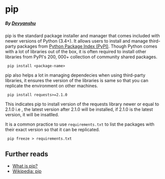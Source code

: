 # pip
##### By [Devyanshu](https://github.com/Devyanshu)

pip is the standard package installer and manager that comes included with newer versions of Python (3.4+). It allows users to install and manage third-party packages from [Python Package Index (PyPI)](https://pypi.org/). Though Python comes with a lot of libraries out of the box, it is often required to install other libraries from PyPI's 200, 000+ collection of community shared packages.

``` pip install <package-name>```

pip also helps a lot in managing dependecies when using third-party libraries, it ensures the version of the libraries is same so that you can replicate the environment on other machines.

``` pip install requests>=2.1.0```

This indicates pip to install version of the requests library newer or equal to 2.1.0 i.e , the latest version after 2.1.0 will be installed, if 2.1.0 is the latest version, it will be insatlled.



It is a common practice to use ```requirements.txt``` to list the packages with their exact version so that it can be replicated.

``` pip freeze > requirements.txt```

## Further reads
- [What is pip?](https://realpython.com/what-is-pip/)
- [Wikipedia: pip](https://en.wikipedia.org/wiki/Pip_(package_manager))
